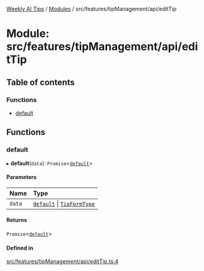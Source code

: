 [Weekly AI Tips](../README.md) / [Modules](../modules.md) / src/features/tipManagement/api/editTip

# Module: src/features/tipManagement/api/editTip

## Table of contents

### Functions

- [default](src_features_tipManagement_api_editTip.md#default)

## Functions

### default

▸ **default**(`data`): `Promise`\<[`default`](../interfaces/src_features_tipManagement_types_TipEntity.default.md)\>

#### Parameters

| Name | Type |
| :------ | :------ |
| `data` | [`default`](../interfaces/src_features_tipManagement_types_TipEntity.default.md) \| [`TipFormType`](src_features_tipManagement_types_TipEntity.md#tipformtype) |

#### Returns

`Promise`\<[`default`](../interfaces/src_features_tipManagement_types_TipEntity.default.md)\>

#### Defined in

[src/features/tipManagement/api/editTip.ts:4](https://github.com/alexsoyes/weekly-ai-tips/blob/8e6b4ae946047053b809d45f37efccbb35947373/src/features/tipManagement/api/editTip.ts#L4)
